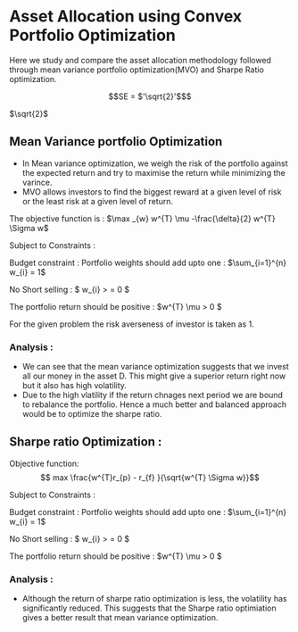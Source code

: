 # Asset Allocation using Convex Portfolio Optimization

Here we study and compare the asset allocation methodology followed through mean variance portfolio optimization(MVO) and Sharpe Ratio optimization.

```math
SE = $'\sqrt{2}'$
```

$`\sqrt{2}`$

## Mean Variance portfolio Optimization 
- In Mean variance optimization, we weigh the risk of the portfolio against the expected return and try to maximise the return while minimizing the varince. 
- MVO allows investors to find the biggest reward at a given level of risk or the least risk at a given level of return.

The objective function is : 
$\max _{w} w^{T} \mu -\frac{\delta}{2} w^{T} \Sigma w$

Subject to Constraints : 

Budget constraint : Portfolio weights should add upto one :  $\sum_{i=1}^{n} w_{i} = 1$

No Short selling : $ w_{i} > = 0 $

The portfolio return should be positive : $w^{T} \mu > 0 $

For the given problem the risk averseness of investor is taken as 1. 


### Analysis : 
- We can see that the mean variance optimization suggests that we invest all our money in the asset D. This might give a superior return right now but it also has high volatility. 
- Due to the high vlatility if the return chnages next period we are bound to rebalance the portfolio. Hence a much better and balanced approach would be to optimize the sharpe ratio. 


## Sharpe ratio Optimization : 

Objective function: 
$$   max \frac{w^{T}r_{p} - r_{f} }{\sqrt{w^{T} \Sigma w}}$$

Subject to Constraints : 

Budget constraint : Portfolio weights should add upto one :  $\sum_{i=1}^{n} w_{i} = 1$

No Short selling : $ w_{i} > = 0 $

The portfolio return should be positive : $w^{T} \mu > 0 $


### Analysis : 
- Although the return of sharpe ratio optimization is less, the volatility has significantly reduced. This suggests that the Sharpe ratio optimiation gives a better result that mean variance optimization. 

